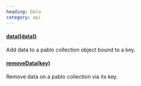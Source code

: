 ```yaml
--- 
heading: Data
category: api
---
```


#### [data([data])](/api/data/)

Add data to a pablo collection object bound to a key.

#### [removeData(key)](/api/removeData/)

Remove data on a pablo collection via its key.